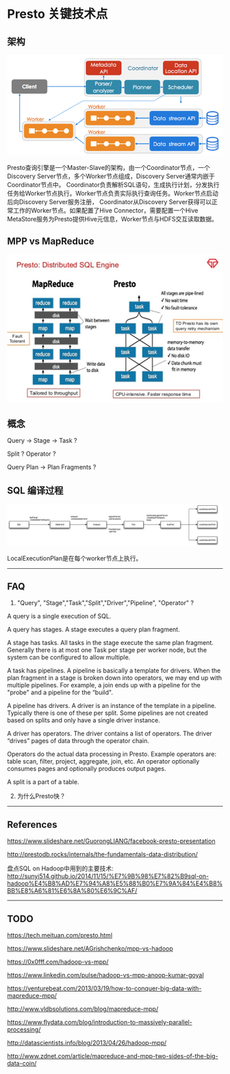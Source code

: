 # Presto 关键技术点

## 架构

![architecture](./presto_images/architecture.png)

Presto查询引擎是一个Master-Slave的架构，由一个Coordinator节点，一个Discovery Server节点，多个Worker节点组成，Discovery Server通常内嵌于Coordinator节点中。
Coordinator负责解析SQL语句，生成执行计划，分发执行任务给Worker节点执行。Worker节点负责实际执行查询任务。Worker节点启动后向Discovery Server服务注册，
Coordinator从Discovery Server获得可以正常工作的Worker节点。如果配置了Hive Connector，需要配置一个Hive MetaStore服务为Presto提供Hive元信息，Worker节点与HDFS交互读取数据。

## MPP vs MapReduce

![presto vs mapreduce](./presto_images/presto-vs-mapreduce.png)

## 概念
 
Query -> Stage -> Task ?

Split ? Operator ?

Query Plan -> Plan Fragments ?

## SQL 编译过程

![presto vs mapreduce](./presto_images/query-plan.png)

LocalExecutionPlan是在每个worker节点上执行。

---

## FAQ

1. "Query", "Stage","Task","Split","Driver","Pipeline", "Operator" ?

A query is a single execution of SQL. 

A query has stages. A stage executes a query plan fragment. 

A stage has tasks. All tasks in the stage execute the same plan fragment.  Generally there is at most one Task per stage per worker node, but the system can be configured to allow multiple. 

A task has pipelines. A pipeline is basically a template for drivers.  When the plan fragment in a stage is broken down into operators, we may end up with multiple pipelines.  For example, a join ends up with a pipeline for the "probe" and a pipeline for the “build". 

A pipeline has drivers.  A driver is an instance of the template in a pipeline.  Typically there is one of these per split.  Some pipelines are not created based on splits and only have a single driver instance. 

A driver has operators.  The driver contains a list of operators.  The driver “drives” pages of data through the operator chain. 

Operators do the actual data processing in Presto.  Example operators are: table scan, filter, project, aggregate, join, etc. An operator optionally consumes pages and optionally produces output pages. 

A split is a part of a table. 

2. 为什么Presto快？


---

## References

https://www.slideshare.net/GuorongLIANG/facebook-presto-presentation

http://prestodb.rocks/internals/the-fundamentals-data-distribution/

盘点SQL on Hadoop中用到的主要技术: http://sunyi514.github.io/2014/11/15/%E7%9B%98%E7%82%B9sql-on-hadoop%E4%B8%AD%E7%94%A8%E5%88%B0%E7%9A%84%E4%B8%BB%E8%A6%81%E6%8A%80%E6%9C%AF/

---

## TODO

https://tech.meituan.com/presto.html

https://www.slideshare.net/AGrishchenko/mpp-vs-hadoop

https://0x0fff.com/hadoop-vs-mpp/

https://www.linkedin.com/pulse/hadoop-vs-mpp-anoop-kumar-goyal

https://venturebeat.com/2013/03/19/how-to-conquer-big-data-with-mapreduce-mpp/

http://www.vldbsolutions.com/blog/mapreduce-mpp/

https://www.flydata.com/blog/introduction-to-massively-parallel-processing/

http://datascientists.info/blog/2013/04/26/hadoop-mpp/

http://www.zdnet.com/article/mapreduce-and-mpp-two-sides-of-the-big-data-coin/
